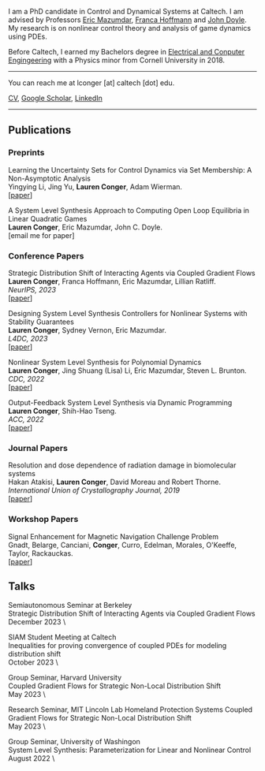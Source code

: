 I am a PhD candidate in Control and Dynamical Systems at Caltech. I am advised by Professors [Eric Mazumdar](http://users.cms.caltech.edu/~mazumdar/), [Franca Hoffmann](https://francahoffmann.com/) and [John Doyle](https://eas.caltech.edu/people/doyle). 
My research is on nonlinear control theory and analysis of game dynamics using PDEs.

Before Caltech, I earned my Bachelors degree in [Electrical and Conputer Engingeering](https://www.ece.cornell.edu/ece) with a Physics minor from Cornell University in 2018.

---
You can reach me at lconger [at] caltech [dot] edu.
 
<a href="https://leconger.github.io/pdf/Resume_Nov_2022.pdf" target="_blank">CV</a>, [Google Scholar](https://scholar.google.com/citations?hl=en&user=Iv6uAdMAAAAJ), [LinkedIn](https://www.linkedin.com/in/lauren-conger-82096216a/)
<!-- Remove above link if you don't want to attibute -->

---

## Publications 

### Preprints
Learning the Uncertainty Sets for Control Dynamics via Set Membership: A Non-Asymptotic Analysis \
Yingying Li, Jing Yu, **Lauren Conger**, Adam Wierman. \
[[paper](https://yingying.li/files/set_membership_stat_analysis_ver2.pdf)]

A System Level Synthesis Approach to Computing Open Loop Equilibria in Linear Quadratic Games \
**Lauren Conger**, Eric Mazumdar, John C. Doyle. \
[email me for paper]

### Conference Papers
Strategic Distribution Shift of Interacting Agents via Coupled Gradient Flows \
**Lauren Conger**, Franca Hoffmann, Eric Mazumdar, Lillian Ratliff. \
_NeurIPS, 2023_ \
[[paper](https://arxiv.org/abs/2307.01166)]

Designing System Level Synthesis Controllers for Nonlinear Systems with Stability Guarantees \
**Lauren Conger**, Sydney Vernon, Eric Mazumdar. \
_L4DC, 2023_ \
[[paper](https://arxiv.org/abs/2212.03923)]

Nonlinear System Level Synthesis for Polynomial Dynamics \
**Lauren Conger**, Jing Shuang (Lisa) Li, Eric Mazumdar, Steven L. Brunton. \
_CDC, 2022_ \
[[paper](https://arxiv.org/abs/2205.02187)]

Output-Feedback System Level Synthesis via Dynamic Programming\
**Lauren Conger**, Shih-Hao Tseng. \
_ACC, 2022_ \
[[paper](https://arxiv.org/abs/2111.00098)]

### Journal Papers
Resolution and dose dependence of radiation damage in biomolecular systems \
Hakan Atakisi, **Lauren Conger**, David Moreau and Robert Thorne. \
_International Union of Crystallography Journal, 2019_ \
[[paper](https://journals.iucr.org/m/issues/2019/06/00/jt5036/index.html)]

### Workshop Papers
Signal Enhancement for Magnetic Navigation Challenge Problem \
Gnadt, Belarge, Canciani, **Conger**, Curro, Edelman, Morales, O'Keeffe, Taylor, Rackauckas. \
[[paper](https://arxiv.org/pdf/2007.12158.pdf)]

## Talks

Semiautonomous Seminar at Berkeley \
Strategic Distribution Shift of Interacting Agents via Coupled Gradient Flows \
December 2023 \

SIAM Student Meeting at Caltech \
Inequalities for proving convergence of coupled PDEs for modeling distribution shift \
October 2023 \

Group Seminar, Harvard University \
Coupled Gradient Flows for Strategic Non-Local Distribution Shift \
May 2023 \

Research Seminar, MIT Lincoln Lab Homeland Protection Systems
Coupled Gradient Flows for Strategic Non-Local Distribution Shift \
May 2023 \

Group Seminar, University of Washingon \
System Level Synthesis: Parameterization for Linear and Nonlinear Control \
August 2022 \



